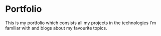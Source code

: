 # Portfolio
This is my portfolio which consists all my projects in the technologies I'm familiar with and blogs about my favourite topics.
